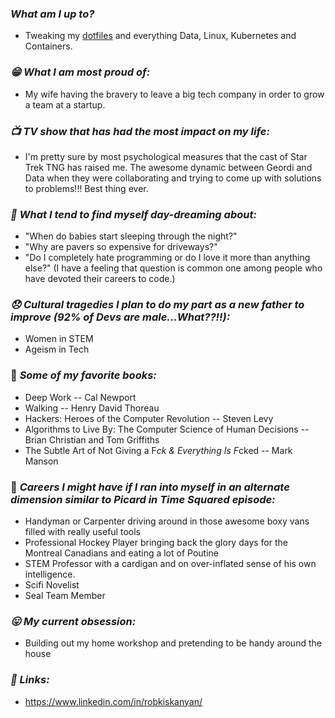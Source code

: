 ### *What am I up to?*
* Tweaking my [dotfiles](https://github.com/robbyki/dotfiles) and everything Data, Linux, Kubernetes and Containers.

### *:grin: What I am most proud of:*
* My wife having the bravery to leave a big tech company in order to grow a team at a startup.

### *:tv: TV show that has had the most impact on my life:*
* I'm pretty sure by most psychological measures that the cast of Star Trek TNG has raised
  me. The awesome dynamic between Geordi and Data when they were collaborating
  and trying to come up with solutions to problems!!! Best thing ever.

### *:thinking: What I tend to find myself day-dreaming about:*
* "When do babies start sleeping through the night?"
* "Why are pavers so expensive for driveways?"
* "Do I completely hate programming or do I love it more than anything else?" (I have a feeling that question is common one among people who have devoted their careers to code.)
<!-- ### *:mortar_board: :weight_lifting_woman: Industries I'm most excited to see (or help with) continued disruption:* -->
<!-- 1. Education -->
<!-- 2. Health & Fitness -->

### *:disappointed: Cultural tragedies I plan to do my part as a new father to improve (92% of Devs are male...What??!!):*
* Women in STEM
* Ageism in Tech

### :book: *Some of my favorite books:*
* Deep Work -- Cal Newport
* Walking -- Henry David Thoreau
* Hackers: Heroes of the Computer Revolution -- Steven Levy
* Algorithms to Live By: The Computer Science of Human Decisions -- Brian Christian and Tom Griffiths
* The Subtle Art of Not Giving a F*ck & Everything Is F*cked -- Mark Manson

<!-- ### :hammer: *My Current Favorite Tools and Add-ons:* -->
<!-- ``` -->
<!-- * fedora/rhel -->
<!-- * tmux with oh my tmux config -->
<!-- * bpytop -->
<!-- * vifm -->
<!-- * dive -->
<!-- * vim -->
<!-- * vscode -->
<!-- * discord -->
<!-- * ammonite -->
<!-- * plantuml -->
<!-- * metals  -->
<!-- * bloop -->
<!-- * obs studio -->
<!-- * gh cli -->
<!-- * docker -->
<!-- * minio -->
<!-- * operator mono font -->
<!-- * vscode devcontainers -->
<!-- * fzf and fzf-vim -->
<!-- * vim nerdtree -->
<!-- * lazygit -->
<!-- * gruvbox colorscheme -->
<!-- * powerline -->
<!-- * dbeaver database client -->
<!-- * scala -->
<!-- * zio library  -->
<!-- * sbt -->
<!-- * jupyter -->
<!-- * pandas -->
<!-- * das keyboard (cherry mx brown + pbt keycaps) -->
<!-- * google pixel 5 -->
<!-- ``` -->

### :briefcase: *Careers I might have if I ran into myself in an alternate dimension similar to Picard in Time Squared episode:*
* Handyman or Carpenter driving around in those awesome boxy vans filled with really useful tools
* Professional Hockey Player bringing back the glory days for the Montreal Canadians and eating a lot of Poutine
* STEM Professor with a cardigan and on over-inflated sense of his own intelligence.
* Scifi Novelist
* Seal Team Member

### *:stuck_out_tongue: My current obsession:*
* Building out my home workshop and pretending to be handy around the house

### *:link: Links:*
* https://www.linkedin.com/in/robkiskanyan/

<!--
**robbyki/robbyki** is a ✨ _special_ ✨ repository because its `README.md` (this file) appears on your GitHub profile.

Here are some ideas to get you started:

- 🔭 I’m currently working on ...
- 🌱 I’m currently learning ...
- 👯 I’m looking to collaborate on ...
- 🤔 I’m looking for help with ...
- 💬 Ask me about ...
- 📫 How to reach me: ...
- 😄 Pronouns: ...
- ⚡ Fun fact: ...
-->
